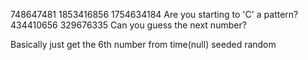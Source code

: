 748647481
1853416856
1754634184
Are you starting to 'C' a pattern?
434410656
329676335
Can you guess the next number?

Basically just get the 6th number from time(null) seeded random
